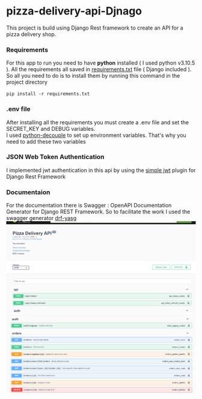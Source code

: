 # pizza-delivery-api-Djnago
This project is build using Django Rest framework to create an API for a pizza delivery shop.

### Requirements
For this app to run you need to have **python** installed ( I used python v3.10.5 ).
All the requirements all saved in [requirements.txt](https://github.com/YassineLass/pizza-delivery-api-Djnago/blob/main/requirements.txt) file ( Django included ). So all you need 
to do is to install them by running this command in the project directory
```
pip install -r requirements.txt
```


### .env file
After installing all the requirements you must create a .env file and set the SECRET_KEY and DEBUG variables.  
I used [python-decouple](https://pypi.org/project/python-decouple/) to set up environment variables. That's why you need to add these two variables 

### JSON Web Token Authentication 
I implemented jwt authentication in this api by using the [simple jwt](https://django-rest-framework-simplejwt.readthedocs.io/en/latest/) plugin for Django Rest Framework

### Documentaion
For the documentation there is  Swagger : OpenAPI Documentation Generator for Django REST Framework. So to facilitate the work I used the swagger generator [drf-yasg](https://drf-yasg.readthedocs.io/en/stable/readme.html)
![alt text](drf-yasg-SWAGGER-1.PNG) 
![alt text](drf-yasg-SWAGGER-2.PNG)
